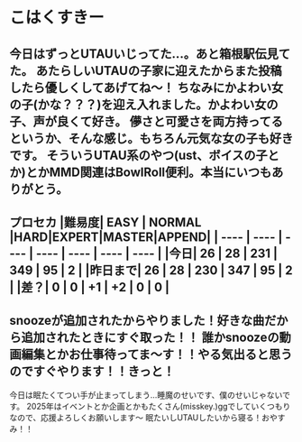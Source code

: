 # こはくすきー
今日はずっとUTAUいじってた...。あと箱根駅伝見てた。
あたらしいUTAUの子家に迎えたからまた投稿したら優しくしてあげてね～！
ちなみにかよわい女の子(かな？？？)を迎え入れました。かよわい女の子、声が良くて好き。
儚さと可愛さを両方持ってるというか、そんな感じ。もちろん元気な女の子も好きです。
そういうUTAU系のやつ(ust、ボイスの子とか)とかMMD関連はBowlRoll便利。本当にいつもありがとう。
----
**プロセカ**
|難易度| EASY | NORMAL |HARD|EXPERT|MASTER|APPEND|
| ---- | ---- | ---- | ---- | ---- | ---- | ---- |
|今日| 26 | 28 | 231 | 349 | 95 | 2 |
|昨日まで| 26 | 28 | 230 | 347 | 95 | 2 |
|差？| 0 | 0 | +1 | +2 | 0 | 0 |
----
snoozeが追加されたからやりました！好きな曲だから追加されたときにすぐ取った！！
誰かsnoozeの動画編集とかお仕事待ってま～す！！やる気出ると思うのですぐやります！！きっと！
---
今日は眠たくてつい手が止まってしまう…睡魔のせいです、僕のせいじゃないです。
2025年はイベントとか企画とかもたくさん(misskey.)ggでしていくつもりなので、応援よろしくお願いします～
眠たいしUTAUしたいから寝る！おやすみ！！